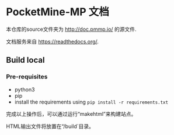 PocketMine-MP 文档
===========================

本仓库的source文件夹为 http://doc.pmmp.io/ 的源文件.

文档服务来自 https://readthedocs.org/.

Build local
-----------

### Pre-requisites
- python3
- pip
- install the requirements using `pip install -r requirements.txt`

完成以上操作后，可以通过运行“makehtml”来构建站点。

HTML输出文件将放置在“/build`目录。
